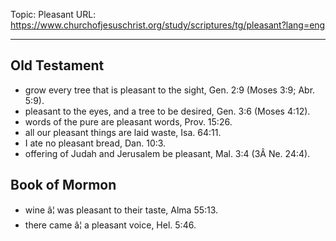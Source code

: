 Topic: Pleasant
URL: https://www.churchofjesuschrist.org/study/scriptures/tg/pleasant?lang=eng

---

## Old Testament

- grow every tree that is pleasant to the sight, Gen. 2:9 (Moses 3:9; Abr. 5:9).
- pleasant to the eyes, and a tree to be desired, Gen. 3:6 (Moses 4:12).
- words of the pure are pleasant words, Prov. 15:26.
- all our pleasant things are laid waste, Isa. 64:11.
- I ate no pleasant bread, Dan. 10:3.
- offering of Judah and Jerusalem be pleasant, Mal. 3:4 (3Â Ne. 24:4).

## Book of Mormon

- wine â¦ was pleasant to their taste, Alma 55:13.
- there came â¦ a pleasant voice, Hel. 5:46.

